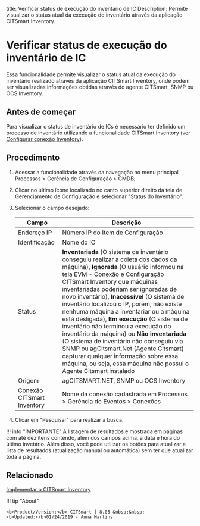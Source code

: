 title: Verificar status de execução do inventário de IC
Description: Permite visualizar o status atual da execução do inventário através da aplicação CITSmart Inventory.

# Verificar status de execução do inventário de IC

Essa funcionalidade permite visualizar o status atual da execução do inventário realizado através da aplicação CITSmart Inventory, onde podem ser visualizadas informações obtidas através do agente CITSmart, SNMP ou OCS Inventory.

## Antes de começar

Para visualizar o status de inventário de ICs é necessário ter definido um processo de inventário utilizando a funcionalidade CITSmart Inventory (ver [Configurar conexão Inventory][1]).

## Procedimento

1.  Acessar a funcionalidade através da navegação no menu principal
    Processos > Gerência de Configuração > CMDB;

2.  Clicar no último ícone localizado no canto superior direito da tela de
    Gerenciamento de Configuração e selecionar "Status do Inventário".

3.  Selecionar o campo desejado:

    | Campo | Descrição |
    |-------|-----------|
    |Endereço IP| Número IP do Item de Configuração|
    |Identificação|Nome do IC|
    |Status|**Inventariada** (O sistema de inventário conseguiu realizar a coleta dos dados da máquina), **Ignorada** (O usuário informou na tela EVM - Conexão e Configuração CITSmart Inventory que máquinas inventariadas poderiam ser ignoradas de novo inventário), **Inacessível** (O sistema de inventário localizou o IP, porém, não existe nenhuma máquina a inventariar ou a máquina está desligada), **Em execução** (O sistema de inventário não terminou a execução do inventário da máquina) ou **Não inventariada** (O sistema de inventário não conseguiu via SNMP ou agCitsmart.Net (Agente Citsmart) capturar qualquer informação sobre essa máquina, ou seja, essa máquina não possui o Agente Citsmart instalado|
    |Origem|agCITSMART.NET, SNMP ou OCS Inventory|
    |Conexão CITSmart Inventory|Nome da conexão cadastrada em Processos > Gerência de Eventos > Conexões|

4. Clicar em "Pesquisar" para realizar a busca.

!!! info "IMPORTANTE"
    A listagem de resultados é mostrada em páginas com até dez itens contendo, além dos campos acima, a data e hora do último invetário. Além disso, você pode utilizar os botões para atualizar a lista de resultados (atualização manual ou automática) sem ter que atualizar toda a página.


## Relacionado

[Implementar o CITSmart Inventory](/pt-br/citsmart-platform-8/additional-features/add-ons/inventory.html)

!!! tip "About"

    <b>Product/Version:</b> CITSmart | 8.05 &nbsp;&nbsp;
    <b>Updated:</b>01/24/2019 - Anna Martins


[1]:/pt-br/citsmart-platform-8/processes/event/configuration/set-inventory-connection.html